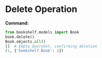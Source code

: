 # Delete Operation
**Command:**
```python
from bookshelf.models import Book
book.delete()
Book.objects.all()
[]  # Empty QuerySet, confirming deletion
(1, {'bookshelf.Book': 1})